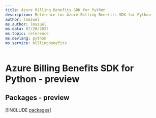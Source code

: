 ```yaml
---
title: Azure Billing Benefits SDK for Python
description: Reference for Azure Billing Benefits SDK for Python
author: lmazuel
ms.author: lmazuel
ms.data: 07/20/2023
ms.topic: reference
ms.devlang: python
ms.service: billingbenefits
---
```

# Azure Billing Benefits SDK for Python - preview
## Packages - preview
[!INCLUDE [packages](billing-benefits-index.md)]